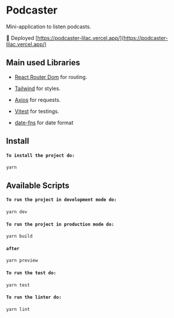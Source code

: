# Podcaster

Mini-application to listen podcasts.

🚀 Deployed [https://podcaster-lilac.vercel.app/](https://podcaster-lilac.vercel.app/)

## Main used Libraries

- [React Router Dom](https://reactrouter.com/en/main) for routing.

- [Tailwind](https://tailwindcss.com/docs/installation) for styles.

- [Axios](https://axios-http.com/docs/intro) for requests.

- [Vitest](https://vitest.dev/guide/) for testings.

- [date-fns](https://date-fns.org/docs/Getting-Started) for date format

## Install

#### `To install the project do:`

```
yarn
```

## Available Scripts

#### `To run the project in development mode do:`

```
yarn dev
```

#### `To run the project in production mode do:`

```
yarn build
```

#### `after`

```
yarn preview
```

#### `To run the test do:`

```
yarn test
```

#### `To run the linter do:`

```
yarn lint
```
